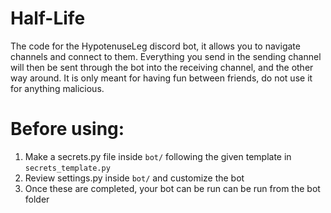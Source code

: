 # Half-Life
The code for the HypotenuseLeg discord bot, it allows you to navigate channels and connect to them. Everything you send in the sending channel will then be sent through the bot into the receiving channel, and the other way around.
It is only meant for having fun between friends, do not use it for anything malicious.

# Before using:
1. Make a secrets.py file inside `bot/` following the given template in `secrets_template.py`
2. Review settings.py inside `bot/` and customize the bot
3. Once these are completed, your bot can be run can be run from the bot folder
